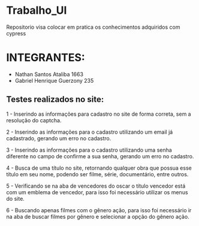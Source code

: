 # Trabalho_UI
Repositorio visa colocar em pratica os conhecimentos adquiridos com cypress

# INTEGRANTES: 
 - Nathan Santos Ataliba 1663
 - Gabriel Henrique Guerzony 235 

## Testes realizados no site:

1 - Inserindo as informações para cadastro no site de forma correta, sem a resolução do captcha.

2 - Inserindo as informações para o cadastro utilizando um email já cadastrado, gerando um erro no cadastro.

3 - Inserindo as informações para o cadastro utilizando uma senha diferente no campo de confirme a sua senha, gerando um erro no cadastro.

4 - Busca de uma título no site, retornando qualquer obra que possua esse título em seu nome, podendo ser filme, série, documentário, entre outros.

5 - Verificando se na aba de vencedores do oscar o título vencedor está com um emblema de vencedor, para isso foi necessário utilizar os menus do site.

6 - Buscando apenas filmes com o gênero ação, para isso foi necessário ir na aba de buscar filmes por gênero e selecionar a opção do gênero ação.

